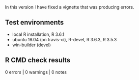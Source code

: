 In this version I have fixed a vignette that was producing errors.

## Test environments
* local R installation, R 3.6.1
* ubuntu 16.04 (on travis-ci), R-devel, R 3.6.3, R 3.5.3
* win-builder (devel)

## R CMD check results

0 errors | 0 warnings | 0 notes
